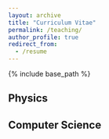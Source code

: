 ```yaml
---
layout: archive
title: "Curriculum Vitae"
permalink: /teaching/
author_profile: true
redirect_from:
  - /resume
---
```


{% include base_path %}

## Physics


## Computer Science
